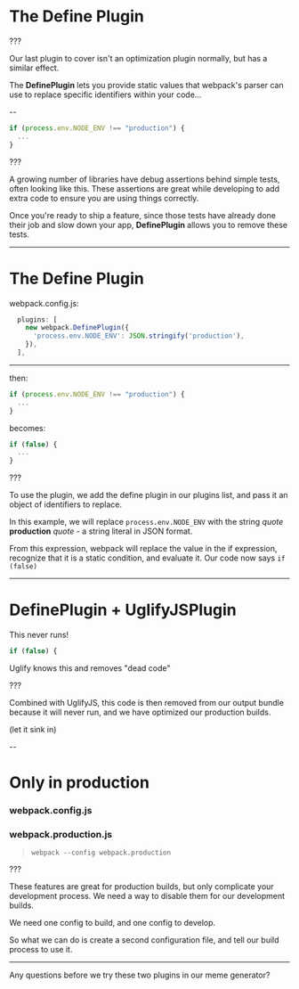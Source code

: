 # The Define Plugin


???

Our last plugin to cover isn't an optimization plugin normally, but has a similar effect.

The __DefinePlugin__ lets you provide static values that webpack's parser can use to replace specific identifiers within your code...

--

```js
if (process.env.NODE_ENV !== "production") {
  ...
}
```

???

A growing number of libraries have debug assertions behind simple tests, often looking like this.  These assertions are great while developing to add extra code to ensure you are using things correctly.

Once you're ready to ship a feature, since those tests have already done their job and slow down your app, __DefinePlugin__ allows you to remove these tests.

---

# The Define Plugin

webpack.config.js:
```js
  plugins: [
    new webpack.DefinePlugin({
      'process.env.NODE_ENV': JSON.stringify('production'),
    }),
  ],
```
----
then:
```js
if (process.env.NODE_ENV !== "production") {
  ...
}
```
becomes:
```js
if (false) {
  ...
}
```

???

To use the plugin, we add the define plugin in our plugins list, and pass it an object of identifiers to replace.

In this example, we will replace `process.env.NODE_ENV` with the string *quote* **production** *quote* - a string literal in JSON format.

From this expression, webpack will replace the value in the if expression, recognize that it is a static condition, and evaluate it.  Our code now says `if (false)`

---

# DefinePlugin + UglifyJSPlugin

This never runs!

```js
if (false) {
```

Uglify knows this and removes "dead code"

???

Combined with UglifyJS, this code is then removed from our output bundle because it will never run, and we have optimized our production builds.

(let it sink in)

--

# Only in production

### webpack.config.js
### webpack.production.js
> `webpack --config webpack.production`


???

These features are great for production builds, but only complicate your development process.  We need a way to disable them for our development builds.

We need one config to build, and one config to develop.

So what we can do is create a second configuration file, and tell our build process to use it.

----

Any questions before we try these two plugins in our meme generator?

